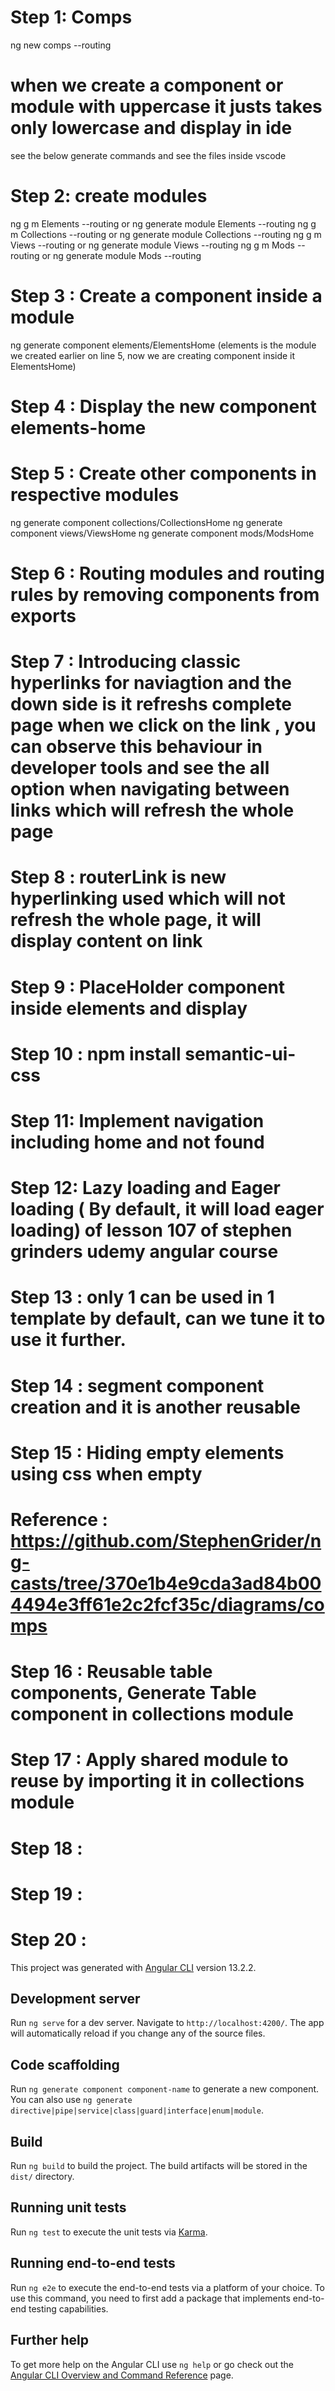 # Step 1: Comps
ng new comps --routing

# when we create a component or module with uppercase it justs takes only lowercase and display in ide
see the below generate commands and see the files inside vscode

# Step 2: create modules
ng g m Elements --routing or ng generate module Elements --routing
ng g m Collections --routing or ng generate module Collections --routing
ng g m Views --routing or ng generate module Views --routing
ng g m Mods --routing or ng generate module Mods --routing

# Step 3 : Create a component inside a module

ng generate component elements/ElementsHome (elements is the module we created earlier on line 5, now we are creating component inside it ElementsHome)

# Step 4 : Display the new component elements-home


# Step 5 : Create other components in respective modules
ng generate component collections/CollectionsHome
ng generate component views/ViewsHome
ng generate component mods/ModsHome

# Step 6 : Routing modules and routing rules by removing components from exports

# Step 7 : Introducing classic hyperlinks for naviagtion and the down side is it refreshs complete page when we click on the link , you can observe this behaviour in developer tools and see the all option when navigating between links which will refresh the whole page

# Step 8 : routerLink is new hyperlinking used which will not refresh the whole page, it will display content on link

# Step 9 : PlaceHolder component inside elements and display

# Step 10 : npm install semantic-ui-css

# Step 11: Implement navigation including home and not found

# Step 12: Lazy loading and Eager loading ( By default, it will load eager loading) of lesson 107 of stephen grinders udemy angular course

# Step 13 : only 1 <ng-content> can be used in 1 template by default, can we tune it to use it further.

# Step 14 : segment component creation and it is another reusable

# Step 15 : Hiding empty elements using css when empty

# Reference : https://github.com/StephenGrider/ng-casts/tree/370e1b4e9cda3ad84b004494e3ff61e2c2fcf35c/diagrams/comps

# Step 16 : Reusable table components, Generate Table component in collections module

# Step 17 : Apply shared module to reuse by importing it in collections module

# Step 18 :

# Step 19 :

# Step 20 :














This project was generated with [Angular CLI](https://github.com/angular/angular-cli) version 13.2.2.

## Development server

Run `ng serve` for a dev server. Navigate to `http://localhost:4200/`. The app will automatically reload if you change any of the source files.

## Code scaffolding

Run `ng generate component component-name` to generate a new component. You can also use `ng generate directive|pipe|service|class|guard|interface|enum|module`.

## Build

Run `ng build` to build the project. The build artifacts will be stored in the `dist/` directory.

## Running unit tests

Run `ng test` to execute the unit tests via [Karma](https://karma-runner.github.io).

## Running end-to-end tests

Run `ng e2e` to execute the end-to-end tests via a platform of your choice. To use this command, you need to first add a package that implements end-to-end testing capabilities.

## Further help

To get more help on the Angular CLI use `ng help` or go check out the [Angular CLI Overview and Command Reference](https://angular.io/cli) page.
